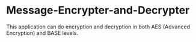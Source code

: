# Message-Encrypter-and-Decrypter
This application can do encryption and decryption in both AES (Advanced Encryption) and BASE levels.
